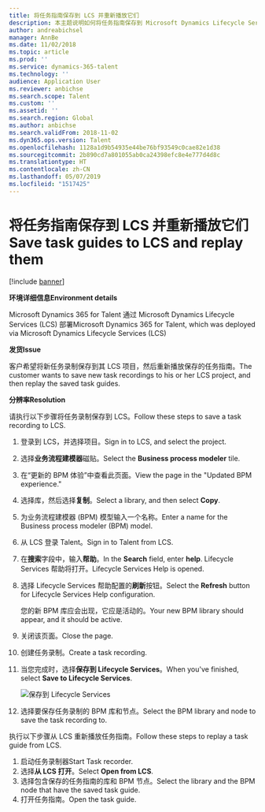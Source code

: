 ```yaml
---
title: 将任务指南保存到 LCS 并重新播放它们
description: 本主题说明如何将任务指南保存到 Microsoft Dynamics Lifecycle Services (LCS) 然后重新播放它们。
author: andreabichsel
manager: AnnBe
ms.date: 11/02/2018
ms.topic: article
ms.prod: ''
ms.service: dynamics-365-talent
ms.technology: ''
audience: Application User
ms.reviewer: anbichse
ms.search.scope: Talent
ms.custom: ''
ms.assetid: ''
ms.search.region: Global
ms.author: anbichse
ms.search.validFrom: 2018-11-02
ms.dyn365.ops.version: Talent
ms.openlocfilehash: 1128a1d9b54935e44be76bf93549c0cae82e1d38
ms.sourcegitcommit: 2b890cd7a801055ab0ca24398efc8e4e777d4d8c
ms.translationtype: HT
ms.contentlocale: zh-CN
ms.lasthandoff: 05/07/2019
ms.locfileid: "1517425"
---
```

# <a name="save-task-guides-to-lcs-and-replay-them"></a><span data-ttu-id="431f5-103">将任务指南保存到 LCS 并重新播放它们</span><span class="sxs-lookup"><span data-stu-id="431f5-103">Save task guides to LCS and replay them</span></span>

[!include [banner](includes/banner.md)]

<span data-ttu-id="431f5-104">**环境详细信息**</span><span class="sxs-lookup"><span data-stu-id="431f5-104">**Environment details**</span></span> 

<span data-ttu-id="431f5-105">Microsoft Dynamics 365 for Talent 通过 Microsoft Dynamics Lifecycle Services (LCS) 部署</span><span class="sxs-lookup"><span data-stu-id="431f5-105">Microsoft Dynamics 365 for Talent, which was deployed via Microsoft Dynamics Lifecycle Services (LCS)</span></span>

<span data-ttu-id="431f5-106">**发货**</span><span class="sxs-lookup"><span data-stu-id="431f5-106">**Issue**</span></span>

<span data-ttu-id="431f5-107">客户希望将新任务录制保存到其 LCS 项目，然后重新播放保存的任务指南。</span><span class="sxs-lookup"><span data-stu-id="431f5-107">The customer wants to save new task recordings to his or her LCS project, and then replay the saved task guides.</span></span>

<span data-ttu-id="431f5-108">**分辨率**</span><span class="sxs-lookup"><span data-stu-id="431f5-108">**Resolution**</span></span>

<span data-ttu-id="431f5-109">请执行以下步骤将任务录制保存到 LCS。</span><span class="sxs-lookup"><span data-stu-id="431f5-109">Follow these steps to save a task recording to LCS.</span></span>

1. <span data-ttu-id="431f5-110">登录到 LCS，并选择项目。</span><span class="sxs-lookup"><span data-stu-id="431f5-110">Sign in to LCS, and select the project.</span></span>
2. <span data-ttu-id="431f5-111">选择**业务流程建模器**磁贴。</span><span class="sxs-lookup"><span data-stu-id="431f5-111">Select the **Business process modeler** tile.</span></span>
3. <span data-ttu-id="431f5-112">在“更新的 BPM 体验”中查看此页面。</span><span class="sxs-lookup"><span data-stu-id="431f5-112">View the page in the "Updated BPM experience."</span></span>
4. <span data-ttu-id="431f5-113">选择库，然后选择**复制**。</span><span class="sxs-lookup"><span data-stu-id="431f5-113">Select a library, and then select **Copy**.</span></span>
5. <span data-ttu-id="431f5-114">为业务流程建模器 (BPM) 模型输入一个名称。</span><span class="sxs-lookup"><span data-stu-id="431f5-114">Enter a name for the Business process modeler (BPM) model.</span></span>
6. <span data-ttu-id="431f5-115">从 LCS 登录 Talent。</span><span class="sxs-lookup"><span data-stu-id="431f5-115">Sign in to Talent from LCS.</span></span>
7. <span data-ttu-id="431f5-116">在**搜索**字段中，输入**帮助**。</span><span class="sxs-lookup"><span data-stu-id="431f5-116">In the **Search** field, enter **help**.</span></span> <span data-ttu-id="431f5-117">Lifecycle Services 帮助将打开。</span><span class="sxs-lookup"><span data-stu-id="431f5-117">Lifecycle Services Help is opened.</span></span>
8. <span data-ttu-id="431f5-118">选择 Lifecycle Services 帮助配置的**刷新**按钮。</span><span class="sxs-lookup"><span data-stu-id="431f5-118">Select the **Refresh** button for Lifecycle Services Help configuration.</span></span>

    <span data-ttu-id="431f5-119">您的新 BPM 库应会出现，它应是活动的。</span><span class="sxs-lookup"><span data-stu-id="431f5-119">Your new BPM library should appear, and it should be active.</span></span>

9. <span data-ttu-id="431f5-120">关闭该页面。</span><span class="sxs-lookup"><span data-stu-id="431f5-120">Close the page.</span></span>
10. <span data-ttu-id="431f5-121">创建任务录制。</span><span class="sxs-lookup"><span data-stu-id="431f5-121">Create a task recording.</span></span>
11. <span data-ttu-id="431f5-122">当您完成时，选择**保存到 Lifecycle Services**。</span><span class="sxs-lookup"><span data-stu-id="431f5-122">When you've finished, select **Save to Lifecycle Services**.</span></span>

    ![保存到 Lifecycle Services](media/task-guides.png)

12. <span data-ttu-id="431f5-124">选择要保存任务录制的 BPM 库和节点。</span><span class="sxs-lookup"><span data-stu-id="431f5-124">Select the BPM library and node to save the task recording to.</span></span>

<span data-ttu-id="431f5-125">执行以下步骤从 LCS 重新播放任务指南。</span><span class="sxs-lookup"><span data-stu-id="431f5-125">Follow these steps to replay a task guide from LCS.</span></span>

1. <span data-ttu-id="431f5-126">启动任务录制器</span><span class="sxs-lookup"><span data-stu-id="431f5-126">Start Task recorder.</span></span>
2. <span data-ttu-id="431f5-127">选择**从 LCS 打开**。</span><span class="sxs-lookup"><span data-stu-id="431f5-127">Select **Open from LCS**.</span></span>
3. <span data-ttu-id="431f5-128">选择包含保存的任务指南的库和 BPM 节点。</span><span class="sxs-lookup"><span data-stu-id="431f5-128">Select the library and the BPM node that have the saved task guide.</span></span>
4. <span data-ttu-id="431f5-129">打开任务指南。</span><span class="sxs-lookup"><span data-stu-id="431f5-129">Open the task guide.</span></span>
